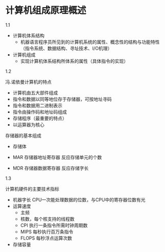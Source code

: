 # 计算机组成原理概述

1.1

+ 计算机体系结构
  + 机器语言程序员所见到的计算机系统的属性、概念性的结构与功能特性（指令系统、数据结构、寻址技术、I/O机理）
+ 计算机组成
  + 实现计算机体系结构所体系的属性（具体指令的实现）

1.2

冯.诺依曼计算机的特点

+ 计算机由五大部件组成
+ 指令和数据以同等地位存于存储器，可按地址寻码
+ 指令和数据用二进制表示
+ 指令由操作码和地址码组成
+ 存储程序（最重要的特点）
+ 以运算器为核心

存储器的基本组成

+ 存储体

+ MAR 存储器地址寄存器 反应存储单元的个数
+ MDR 存储器数据寄存器 反应存储字长 

1.3

计算机硬件的主要技术指标

+ 机器字长 CPU一次能处理数据的位数，与CPU中的寄存器位数有光
+ 运算速度
  + 主频
  + 核数，每个核支持的线程数
  + CPI 执行一条指令所需时钟周期数
  + MIPS 每秒执行百万条指令
  + FLOPS 每秒浮点运算次数
+ 存储容量
